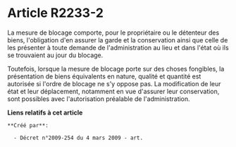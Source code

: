 # Article R2233-2

La mesure de blocage comporte, pour le propriétaire ou le détenteur des biens, l'obligation d'en assurer la garde et la
conservation ainsi que celle de les présenter à toute demande de l'administration au lieu et dans l'état où ils se trouvaient
au jour du blocage.

Toutefois, lorsque la mesure de blocage porte sur des choses fongibles, la présentation de biens équivalents en nature,
qualité et quantité est autorisée si l'ordre de blocage ne s'y oppose pas. La modification de leur état et leur déplacement,
notamment en vue d'assurer leur conservation, sont possibles avec l'autorisation préalable de l'administration.

**Liens relatifs à cet article**

	**Créé par**:

	  - Décret n°2009-254 du 4 mars 2009 - art.
